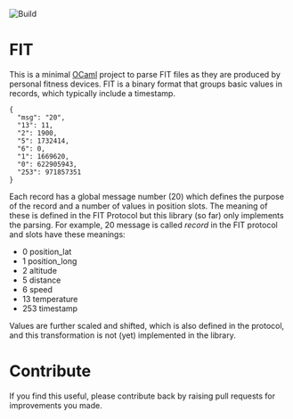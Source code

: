 

![Build](https://github.com/lindig/fit/workflows/CI/badge.svg)

# FIT

This is a minimal [OCaml] project to parse FIT files as they are
produced by personal fitness devices. FIT is a binary format that groups
basic values in records, which typically include a timestamp.

    {
      "msg": "20",
      "13": 11,
      "2": 1900,
      "5": 1732414,
      "6": 0,
      "1": 1669620,
      "0": 622905943,
      "253": 971857351
    }

Each record has a global message number (20) which defines the purpose
of the record and a number of values in position slots. The meaning of
these is defined in the FIT Protocol but this library (so far) only
implements the parsing. For example, 20 message is called _record_ in
the FIT protocol and slots have these meanings:

* 0 position\_lat
* 1 position\_long
* 2 altitude
* 5 distance
* 6 speed
* 13 temperature
* 253 timestamp

Values are further scaled and shifted, which is also defined in the
protocol, and this transformation is not (yet) implemented in the
library.

# Contribute

If you find this useful, please contribute back by raising pull
requests for improvements you made.

[OCaml]:  https://www.ocaml.org/
